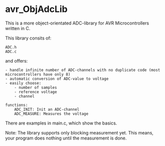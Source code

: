 avr_ObjAdcLib
=============

This is a more object-orientated ADC-library for AVR Microcontrollers written in C.

This library consits of:

    ADC.h
    ADC.c

and offers:

    - handle infinite number of ADC-channels with no duplicate code (most microcontrollers have only 8)
    - automatic conversion of ADC-value to voltage
    - easily choose:
        - number of samples
        - reference voltage
        - channel

    functions:
        ADC_INIT: Init an ADC-channel
        ADC_MEASURE: Measures the voltage

There are examples in main.c, which show the basics.

Note: The library supports only blocking measurement yet. This means, your program does nothing until the measurement is done.